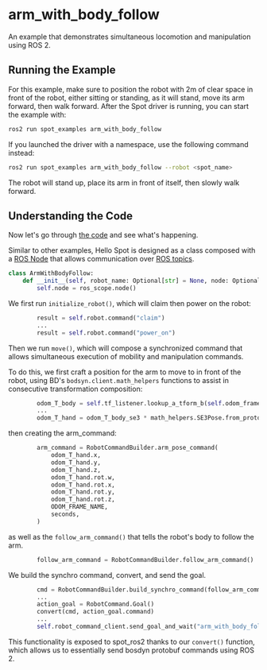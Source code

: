# arm_with_body_follow
An example that demonstrates simultaneous locomotion and manipulation using ROS 2.

## Running the Example
For this example, make sure to position the robot with 2m of clear space in front of the robot, either sitting or standing, as it will stand, move its arm forward, then walk forward. After the Spot driver is running, you can start the example with:
```bash
ros2 run spot_examples arm_with_body_follow
```
If you launched the driver with a namespace, use the following command instead:
```bash
ros2 run spot_examples arm_with_body_follow --robot <spot_name>
```
The robot will stand up, place its arm in front of itself, then slowly walk forward.

## Understanding the Code

Now let's go through [the code](../spot_examples/arm_with_body_follow.py) and see what's happening.

Similar to other examples, Hello Spot is designed as a class composed with a [ROS Node](https://docs.ros.org/en/humble/Tutorials/Beginner-CLI-Tools/Understanding-ROS2-Nodes/Understanding-ROS2-Nodes.html) that allows communication over [ROS topics](https://docs.ros.org/en/humble/Tutorials/Beginner-CLI-Tools/Understanding-ROS2-Topics/Understanding-ROS2-Topics.html).

```python
class ArmWithBodyFollow:
    def __init__(self, robot_name: Optional[str] = None, node: Optional[Node] = None) -> None:
        self.node = ros_scope.node()
```
We first run `initialize_robot()`, which will claim then power on the robot:
```python
        result = self.robot.command("claim")
        ...
        result = self.robot.command("power_on")
```

Then we run `move()`, which will compose a synchronized command that allows simultaneous execution of mobility and manipulation commands.

To do this, we first craft a position for the arm to move to in front of the robot, using BD's `bodsyn.client.math_helpers` functions to assist in consecutive transformation composition: 
```python
        odom_T_body = self.tf_listener.lookup_a_tform_b(self.odom_frame_name, self.grav_aligned_body_frame_name)
        ...
        odom_T_hand = odom_T_body_se3 * math_helpers.SE3Pose.from_proto(body_T_hand)
```
then creating the arm_command:
```python
        arm_command = RobotCommandBuilder.arm_pose_command(
            odom_T_hand.x,
            odom_T_hand.y,
            odom_T_hand.z,
            odom_T_hand.rot.w,
            odom_T_hand.rot.x,
            odom_T_hand.rot.y,
            odom_T_hand.rot.z,
            ODOM_FRAME_NAME,
            seconds,
        )
```

as well as the `follow_arm_command()` that tells the robot's body to follow the arm. 
```python
        follow_arm_command = RobotCommandBuilder.follow_arm_command()
```
We build the synchro command, convert, and send the goal.
```python
        cmd = RobotCommandBuilder.build_synchro_command(follow_arm_command, arm_command)
        ...
        action_goal = RobotCommand.Goal()
        convert(cmd, action_goal.command)
        ...
        self.robot_command_client.send_goal_and_wait("arm_with_body_follow", action_goal)
```
This functionality is exposed to spot_ros2 thanks to our `convert()` function, which allows us to essentially send bosdyn protobuf commands using ROS 2.
